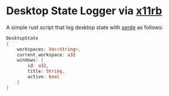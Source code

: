 # Desktop State Logger via [x11rb](https://github.com/psychon/x11rb)

A simple rust script that log desktop state with [serde](https://github.com/serde-rs/serde) as follows:

```rust
DesktopState 
{ 
    workspaces: Vec<String>, 
    current_workspace: u32
    windows: {
        id: u32, 
        title: String, 
        active: bool
    }   
}
```



